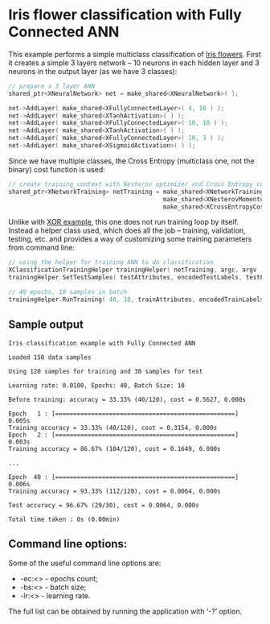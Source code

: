 # Iris flower classification with Fully Connected ANN

This example performs a simple multiclass classification of [Iris flowers](../data/iris/). First it creates a simple 3 layers network – 10 neurons in each hidden layer and 3 neurons in the output layer (as we have 3 classes):

```C++
// prepare a 3 layer ANN
shared_ptr<XNeuralNetwork> net = make_shared<XNeuralNetwork>( );

net->AddLayer( make_shared<XFullyConnectedLayer>( 4, 10 ) );
net->AddLayer( make_shared<XTanhActivation>( ) );
net->AddLayer( make_shared<XFullyConnectedLayer>( 10, 10 ) );
net->AddLayer( make_shared<XTanhActivation>( ) );
net->AddLayer( make_shared<XFullyConnectedLayer>( 10, 3 ) );
net->AddLayer( make_shared<XSigmoidActivation>( ) );
```

Since we have multiple classes, the Cross Entropy (multiclass one, not the binary) cost function is used:
```C++
// create training context with Nesterov optimizer and Cross Entropy cost function
shared_ptr<XNetworkTraining> netTraining = make_shared<XNetworkTraining>( net,
                                           make_shared<XNesterovMomentumOptimizer>( 0.01f ),
                                           make_shared<XCrossEntropyCost>( ) );
```

Unlike with [XOR example](../fc_xor), this one does not run training loop by itself. Instead a helper class used, which does all the job – training, validation, testing, etc. and provides a way of customizing some training parameters from command line:

```C++
// using the helper for training ANN to do classification
XClassificationTrainingHelper trainingHelper( netTraining, argc, argv );
trainingHelper.SetTestSamples( testAttributes, encodedTestLabels, testLabels );

// 40 epochs, 10 samples in batch
trainingHelper.RunTraining( 40, 10, trainAttributes, encodedTrainLabels, trainLabels );
```

## Sample output

```
Iris classification example with Fully Connected ANN

Loaded 150 data samples

Using 120 samples for training and 30 samples for test

Learning rate: 0.0100, Epochs: 40, Batch Size: 10

Before training: accuracy = 33.33% (40/120), cost = 0.5627, 0.000s

Epoch   1 : [==================================================] 0.005s
Training accuracy = 33.33% (40/120), cost = 0.3154, 0.000s
Epoch   2 : [==================================================] 0.003s
Training accuracy = 86.67% (104/120), cost = 0.1649, 0.000s

...

Epoch  40 : [==================================================] 0.006s
Training accuracy = 93.33% (112/120), cost = 0.0064, 0.000s

Test accuracy = 96.67% (29/30), cost = 0.0064, 0.000s

Total time taken : 0s (0.00min)
```

## Command line options:
Some of the useful command line options are:
* -ec:<> - epochs count;
* -bs:<> - batch size;
* -lr:<> - learning rate.

The full list can be obtained by running the application with ‘-?’ option.
